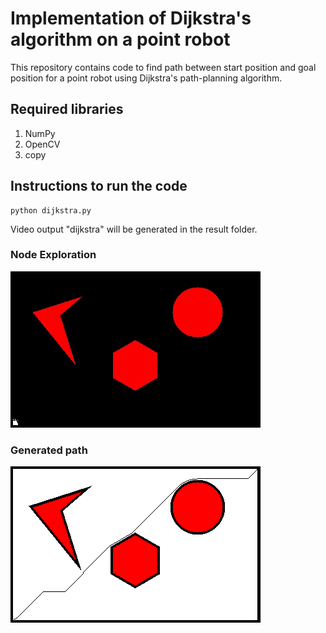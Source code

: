 # Implementation of Dijkstra's algorithm on a point robot
This repository contains code to find path between start position and goal position for a point robot using Dijkstra's path-planning algorithm.

## Required libraries 
1. NumPy
2. OpenCV
3. copy

## Instructions to run the code
```
python dijkstra.py
```
Video output "dijkstra" will be generated in the result folder.

### Node Exploration
![](https://github.com/AbhijitMahalle/dijkstra/blob/master/gif/dijkstra.gif)

### Generated path
![](https://github.com/AbhijitMahalle/dijkstra/blob/master/results/path.png)
